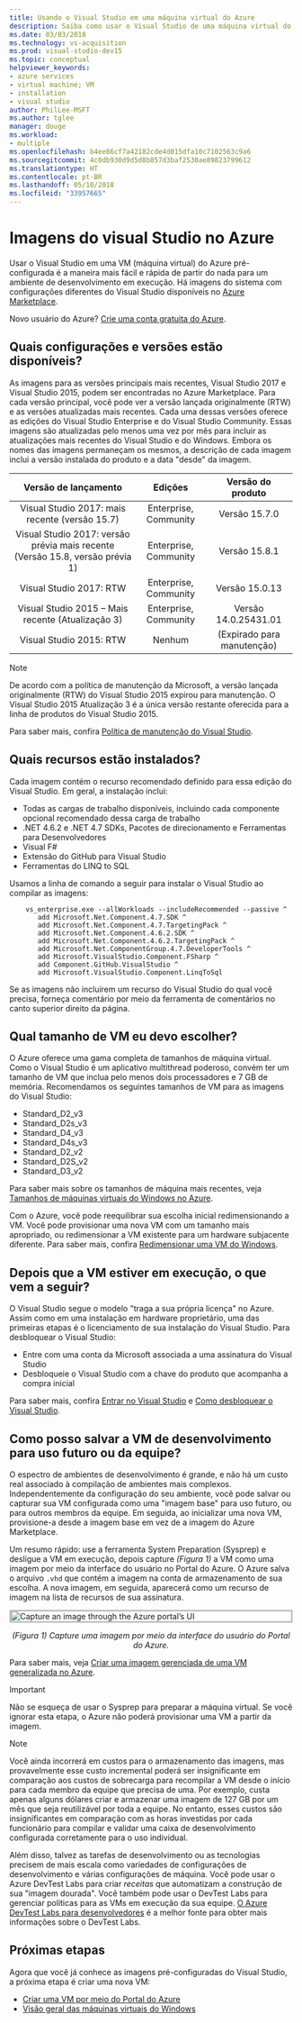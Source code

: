 ```yaml
---
title: Usando o Visual Studio em uma máquina virtual do Azure
description: Saiba como usar o Visual Studio de uma máquina virtual do Azure
ms.date: 03/03/2018
ms.technology: vs-acquisition
ms.prod: visual-studio-dev15
ms.topic: conceptual
helpviewer_keywords:
- azure services
- virtual machine; VM
- installation
- visual studio
author: PhilLee-MSFT
ms.author: tglee
manager: douge
ms.workload:
- multiple
ms.openlocfilehash: b4ee86cf7a42182cde4d015dfa10c7102563c9a6
ms.sourcegitcommit: 4c0db930d9d5d8b857d3baf2530ae89823799612
ms.translationtype: HT
ms.contentlocale: pt-BR
ms.lasthandoff: 05/10/2018
ms.locfileid: "33957665"
---
```

# <a id="top"> </a> Imagens do visual Studio no Azure

Usar o Visual Studio em uma VM (máquina virtual) do Azure pré-configurada é a maneira mais fácil e rápida de partir do nada para um ambiente de desenvolvimento em execução. Há imagens do sistema com configurações diferentes do Visual Studio disponíveis no [Azure Marketplace](https://azuremarketplace.microsoft.com/marketplace/apps?search=%22visual%20studio%202017%22&page=1).

Novo usuário do Azure? [Crie uma conta gratuita do Azure](https://azure.microsoft.com/free).

## <a name="what-configurations-and-versions-are-available"></a>Quais configurações e versões estão disponíveis?

As imagens para as versões principais mais recentes, Visual Studio 2017 e Visual Studio 2015, podem ser encontradas no Azure Marketplace. Para cada versão principal, você pode ver a versão lançada originalmente (RTW) e as versões atualizadas mais recentes. Cada uma dessas versões oferece as edições do Visual Studio Enterprise e do Visual Studio Community. Essas imagens são atualizadas pelo menos uma vez por mês para incluir as atualizações mais recentes do Visual Studio e do Windows. Embora os nomes das imagens permaneçam os mesmos, a descrição de cada imagem inclui a versão instalada do produto e a data "desde" da imagem.

| Versão de lançamento                                              | Edições                     |     Versão do produto     |
|:------------------------------------------------------------:|:----------------------------:|:-----------------------:|
| Visual Studio 2017: mais recente (versão 15.7)                    |    Enterprise, Community     |      Versão 15.7.0     |
| Visual Studio 2017: versão prévia mais recente (Versão 15.8, versão prévia 1) |    Enterprise, Community     |      Versão 15.8.1     |
|         Visual Studio 2017: RTW                              |    Enterprise, Community     |      Versão 15.0.13    |
|   Visual Studio 2015 – Mais recente (Atualização 3)                      |    Enterprise, Community     |  Versão 14.0.25431.01  |
|         Visual Studio 2015: RTW                              |             Nenhum             | (Expirado para manutenção) |

> [!NOTE]
> De acordo com a política de manutenção da Microsoft, a versão lançada originalmente (RTW) do Visual Studio 2015 expirou para manutenção. O Visual Studio 2015 Atualização 3 é a única versão restante oferecida para a linha de produtos do Visual Studio 2015.

Para saber mais, confira [Política de manutenção do Visual Studio](/visualstudio/productinfo/vs-servicing-vs).

## <a name="what-features-are-installed"></a>Quais recursos estão instalados?

Cada imagem contém o recurso recomendado definido para essa edição do Visual Studio. Em geral, a instalação inclui:

* Todas as cargas de trabalho disponíveis, incluindo cada componente opcional recomendado dessa carga de trabalho
* .NET 4.6.2 e .NET 4.7 SDKs, Pacotes de direcionamento e Ferramentas para Desenvolvedores
* Visual F#
* Extensão do GitHub para Visual Studio
* Ferramentas do LINQ to SQL

Usamos a linha de comando a seguir para instalar o Visual Studio ao compilar as imagens:

```shell
    vs_enterprise.exe --allWorkloads --includeRecommended --passive ^
       add Microsoft.Net.Component.4.7.SDK ^
       add Microsoft.Net.Component.4.7.TargetingPack ^
       add Microsoft.Net.Component.4.6.2.SDK ^
       add Microsoft.Net.Component.4.6.2.TargetingPack ^
       add Microsoft.Net.ComponentGroup.4.7.DeveloperTools ^
       add Microsoft.VisualStudio.Component.FSharp ^
       add Component.GitHub.VisualStudio ^
       add Microsoft.VisualStudio.Component.LinqToSql
```

Se as imagens não incluírem um recurso do Visual Studio do qual você precisa, forneça comentário por meio da ferramenta de comentários no canto superior direito da página.

## <a name="what-size-vm-should-i-choose"></a>Qual tamanho de VM eu devo escolher?

O Azure oferece uma gama completa de tamanhos de máquina virtual. Como o Visual Studio é um aplicativo multithread poderoso, convém ter um tamanho de VM que inclua pelo menos dois processadores e 7 GB de memória. Recomendamos os seguintes tamanhos de VM para as imagens do Visual Studio:

   * Standard_D2_v3
   * Standard_D2s_v3
   * Standard_D4_v3
   * Standard_D4s_v3
   * Standard_D2_v2
   * Standard_D2S_v2
   * Standard_D3_v2

Para saber mais sobre os tamanhos de máquina mais recentes, veja [Tamanhos de máquinas virtuais do Windows no Azure](/azure/virtual-machines/windows/sizes).

Com o Azure, você pode reequilibrar sua escolha inicial redimensionando a VM. Você pode provisionar uma nova VM com um tamanho mais apropriado, ou redimensionar a VM existente para um hardware subjacente diferente. Para saber mais, confira [Redimensionar uma VM do Windows](/azure/virtual-machines/windows/resize-vm).

## <a name="after-the-vm-is-running-whats-next"></a>Depois que a VM estiver em execução, o que vem a seguir?

O Visual Studio segue o modelo "traga a sua própria licença" no Azure. Assim como em uma instalação em hardware proprietário, uma das primeiras etapas é o licenciamento de sua instalação do Visual Studio. Para desbloquear o Visual Studio:
- Entre com uma conta da Microsoft associada a uma assinatura do Visual Studio
- Desbloqueie o Visual Studio com a chave do produto que acompanha a compra inicial

Para saber mais, confira [Entrar no Visual Studio](../ide/signing-in-to-visual-studio.md) e [Como desbloquear o Visual Studio](../ide/how-to-unlock-visual-studio.md).

## <a name="how-do-i-save-the-development-vm-for-future-or-team-use"></a>Como posso salvar a VM de desenvolvimento para uso futuro ou da equipe?

O espectro de ambientes de desenvolvimento é grande, e não há um custo real associado à compilação de ambientes mais complexos. Independentemente da configuração do seu ambiente, você pode salvar ou capturar sua VM configurada como uma "imagem base" para uso futuro, ou para outros membros da equipe. Em seguida, ao inicializar uma nova VM, provisione-a desde a imagem base em vez de a imagem do Azure Marketplace.

Um resumo rápido: use a ferramenta System Preparation (Sysprep) e desligue a VM em execução, depois capture *(Figura 1)* a VM como uma imagem por meio da interface do usuário no Portal do Azure. O Azure salva o arquivo `.vhd` que contém a imagem na conta de armazenamento de sua escolha. A nova imagem, em seguida, aparecerá como um recurso de imagem na lista de recursos de sua assinatura.

<img src="media/capture-vm.png" alt="Capture an image through the Azure portal’s UI" style="border:3px solid Silver; display: block; margin: auto;"><center>*(Figura 1) Capture uma imagem por meio da interface do usuário do Portal do Azure.*</center>

Para saber mais, veja [Criar uma imagem gerenciada de uma VM generalizada no Azure](/azure/virtual-machines/windows/capture-image-resource).

> [!IMPORTANT]
> Não se esqueça de usar o Sysprep para preparar a máquina virtual. Se você ignorar esta etapa, o Azure não poderá provisionar uma VM a partir da imagem.

> [!NOTE]
> Você ainda incorrerá em custos para o armazenamento das imagens, mas provavelmente esse custo incremental poderá ser insignificante em comparação aos custos de sobrecarga para recompilar a VM desde o início para cada membro da equipe que precisa de uma. Por exemplo, custa apenas alguns dólares criar e armazenar uma imagem de 127 GB por um mês que seja reutilizável por toda a equipe. No entanto, esses custos são insignificantes em comparação com as horas investidas por cada funcionário para compilar e validar uma caixa de desenvolvimento configurada corretamente para o uso individual.

Além disso, talvez as tarefas de desenvolvimento ou as tecnologias precisem de mais escala como variedades de configurações de desenvolvimento e várias configurações de máquina. Você pode usar o Azure DevTest Labs para criar _receitas_ que automatizam a construção de sua "imagem dourada". Você também pode usar o DevTest Labs para gerenciar políticas para as VMs em execução da sua equipe. [O Azure DevTest Labs para desenvolvedores](/azure/devtest-lab/devtest-lab-developer-lab) é a melhor fonte para obter mais informações sobre o DevTest Labs.

## <a name="next-steps"></a>Próximas etapas

Agora que você já conhece as imagens pré-configuradas do Visual Studio, a próxima etapa é criar uma nova VM:

* [Criar uma VM por meio do Portal do Azure](/azure/virtual-machines/windows/quick-create-portal)
* [Visão geral das máquinas virtuais do Windows](/azure/virtual-machines/windows/overview)
